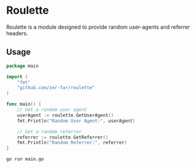 # Roulette

Roulette is a module designed to provide random user-agents and referrer headers.

## Usage

``` go
package main

import (
	"fmt"
	"github.com/zer-far/roulette"
)

func main() {
	// Get a random user agent
	userAgent := roulette.GetUserAgent()
	fmt.Println("Random User Agent:", userAgent)

	// Get a random referrer
	referrer := roulette.GetReferrer()
	fmt.Println("Random Referrer:", referrer)
}
```

``` shell
go run main.go
```

